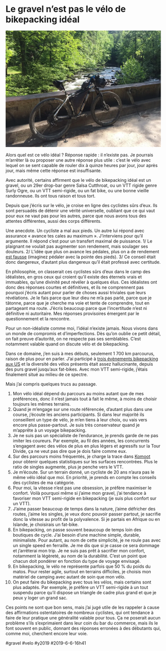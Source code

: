 # Le gravel n’est pas le vélo de bikepacking idéal

![Mon Timberjack](_i/IMG_4844.webp)

Alors quel est ce vélo idéal ? Réponse rapide : il n’existe pas. Je pourrais m’arrêter là ou proposer une autre réponse plus utile : c’est le vélo avec lequel on se sent capable de rouler dix à quinze heures par jour, jour après jour, mais même cette réponse est insuffisante.

Avec autorité, certains affirment que le vélo de bikepacking idéal est un gravel, ou un 29er drop-bar genre Salsa Cutthroat, ou un VTT rigide genre Surly Ogre, ou un VTT semi-rigide, ou un fat bike, ou une bonne vieille randonneuse. Ils ont tous raison et tous tort.

Depuis que j’écris sur le vélo, je croise en ligne des cyclistes sûrs d’eux. Ils sont persuadés de détenir une vérité universelle, oubliant que ce qui vaut pour eux ne vaut pas pour les autres, parce que nous avons tous des attentes différentes, aussi des corps différents.

Une anecdote. Un cycliste a mal aux pieds. Un autre lui répond avec assurance « avance tes cales au maximum ». J’interviens pour qu’il argumente. Il répond c’est pour un transfert maximal de puissance. 1/ Le plaignant ne voulait pas augmenter son rendement, mais soulager ses douleurs. 2/ L’idée que plus on avance les pédales, plus on a de rendement [est fausse](../4/etude-posturale-payer-ou-non.md) (imaginez pédaler avec la pointe des pieds). 3/ Ce conseil était donc dangereux, d’autant plus dangereux qu’il était professé avec certitude.

En philosophie, on classerait ces cyclistes sûrs d’eux dans le camp des idéalistes, en gros ceux qui croient qu’il existe des éternels vrais et immuables, qu’une divinité peut révéler à quelques élus. Ces idéalistes ont donc des réponses courtes et définitives, et ils ne comprennent pas pourquoi j’écris autant pour parler de choses aussi triviales que leurs révélations. Je le fais parce que leur dieu ne m’a pas parlé, parce que je tâtonne, parce que je cherche ma voie et tente de comprendre, tout en partageant ma route. J’écris beaucoup parce que l’incertitude n’est ni définitive ni autoritaire. Mes réponses provisoires émergent par le questionnement et la rencontre.

Pour un non-idéaliste comme moi, l’idéal n’existe jamais. Nous vivons dans un monde de compromis et d’imperfections. Dès qu’on oublie ce petit détail, on fait preuve d’autorité, on ne respecte pas ses semblables. C’est notamment valable quand on discute vélo et de bikepacking.

Dans ce domaine, j’en suis à mes débuts, seulement 1 700 km parcourus, raison de plus pour en parler. J’ai participé à [trois évènements bikepacking aux US](#bikepacking) et la diversité des vélos présents était assez hallucinante, depuis des purs gravel jusqu’aux fat-bikes. Avec mon VTT semi-rigide, j’étais finalement situé au milieu de ce spectre.

Mais j’ai compris quelques trucs au passage.

1. Mon vélo idéal dépend du parcours au moins autant que de mes préférences, donc il n’est jamais tout à fait le même, à moins de choisir toujours les mêmes terrains.
2. Quand je m’engage sur une route référencée, d’autant plus dans une course, j’écoute les anciens participants. Si dans leur majorité ils conseillent un type de vélo, je m’en tiens à leur choix, ou vais vers encore plus passe-partout. Je suis très conservateur quand je m’apprête à un voyage bikepacking.
3. Je ne suis pas un spécialiste de l’endurance, je prends garde de ne pas imiter les coureurs. Par exemple, au fil des années, les concurrents s’engagent avec des vélos de plus en plus légers et agressifs sur la Tour Divide, ça ne veut pas dire que je dois faire comme eux.
4. Sur des parcours moins fréquentés, je charge la trace dans [Komoot](https://www.komoot.com/) pour obtenir quelques statistiques sur les surfaces rencontrées. Plus le ratio de singles augmente, plus je penche vers le VTT.
5. Je m’écoute. Sur un terrain donné, un cycliste de 20 ans n’aura pas le même vélo idéal que moi. En priorité, je prends en compte les conseils des cyclistes de ma catégorie.
6. Pour moi, la vitesse n’est pas une obsession, je préfère maximiser le confort. Voilà pourquoi même si j’aime mon gravel, j’ai tendance à favoriser mon VTT semi-rigide en bikepacking (je suis plus confort sur un VTT).
7. J’aime passer beaucoup de temps dans la nature, j’aime défricher des routes, j’aime les singles, je veux donc pouvoir passer partout, je sacrifie donc la vitesse au profit de la polyvalence. Si je partais en Afrique ou en Islande, je choisirais un fat-bike.
8. En bikepacking, on passe souvent beaucoup de temps loin des boutiques de cycle. J’ai besoin d’une machine simple, durable, minimaliste. Pour autant, au nom de cette simplicité, je ne roule pas avec un single speed en ferraille. Je me dis que si je casse ce sera dommage et j’arrêterai mon trip. Je ne suis pas prêt à sacrifier mon confort, notamment la légèreté, au nom de la durabilité. C’est un point que chacun doit pondérer en fonction du type de voyage envisagé.
9. En bikepacking, le vélo ne représente parfois que 50 % du poids du matos. Pour rester agile, surtout en terrains difficiles, je choisis mon matériel de camping avec autant de soin que mon vélo.
10. On peut faire du bikepacking avec tous les vélos, mais certains sont plus adaptés. Par exemple, je préfère un VTT semi-rigide à un tout suspendu parce qu’il dispose un triangle de cadre plus grand et que je peux y loger un grand sac.

Ces points ne sont que bon sens, mais j’ai jugé utile de les rappeler à cause des affirmations ostentatoires de nombreux cyclistes, qui ont tendance à faire de leur pratique une généralité valable pour tous. Ça ne poserait aucun problème s’ils s’exprimaient dans leur coin du bar du commerce, mais ils le font souvent en public, donnant des réponses erronées à des débutants qui, comme moi, cherchent encore leur voie.

#gravel #velo #y2019 #2019-6-6-16h41
